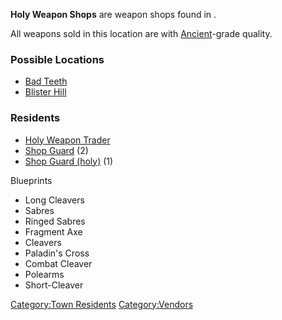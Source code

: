 **Holy Weapon Shops** are weapon shops found in [](02%20-%20Projects%20&%20Wikis/Kenshi/Kenshi%20Wiki/Kenshi%20Wiki%20Template/The_Holy_Nation.md).

All weapons sold in this location are with
[Ancient](Ancient_(Manufacturer).md "wikilink")-grade quality.

### Possible Locations

- [Bad Teeth](Bad_Teeth.md "wikilink")
- [Blister Hill](Blister_Hill.md "wikilink")

### Residents

- [Holy Weapon Trader](Holy_Weapon_Trader.md "wikilink")
- [Shop Guard](Shop_Guard.md "wikilink") (2)
- [Shop Guard (holy)](Shop_Guard_(holy).md "wikilink") (1)

Blueprints

- Long Cleavers
- Sabres
- Ringed Sabres
- Fragment Axe
- Cleavers
- Paladin's Cross
- Combat Cleaver
- Polearms
- Short-Cleaver

[Category:Town Residents](Category:Town_Residents "wikilink")
[Category:Vendors](Category:Vendors "wikilink")